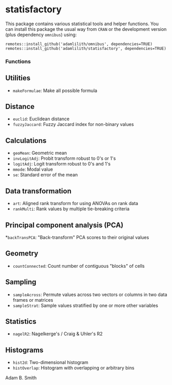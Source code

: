 # statisfactory

This package contains various statistical tools and helper functions. You can install this package the usual way from `CRAN` or the development version (plus dependency `omnibus`) using:

`remotes::install_github('adamlilith/omnibus', dependencies=TRUE)`  
`remotes::install_github('adamlilith/statisfactory', dependencies=TRUE)`  

### Functions ###
## Utilities ##
* `makeFormulae`: Make all possible formula

## Distance ##
* `euclid`: Euclidean distance
* `fuzzyJaccard`: Fuzzy Jaccard index for non-binary values

## Calculations ##
* `geoMean`: Geometric mean
* `invLogitAdj`: Probit transform robust to 0's or 1's
* `logitAdj`: Logit transform robust to 0's and 1's
* `mmode`: Modal value
* `se`: Standard error of the mean

## Data transformation ##
* `art`: Aligned rank transform for using ANOVAs on rank data
* `rankMulti`: Rank values by multiple tie-breaking criteria

## Principal component analysis (PCA) ##
 *`backTransPCA`: "Back-transform" PCA scores to their original values

## Geometry
* `countConnected`: Count number of contiguous "blocks" of cells

## Sampling ##
* `sampleAcross`: Permute values across two vectors or columns in two data frames or matrices
* `sampleStrat`: Sample values stratified by one or more other variables

## Statistics ##
* `nagelR2`: Nagelkerge's / Craig & Uhler's R2

## Histograms ##
* `hist2d`: Two-dimensional histogram
* `histOverlap`: Histogram with overlapping or arbitrary bins

Adam B. Smith